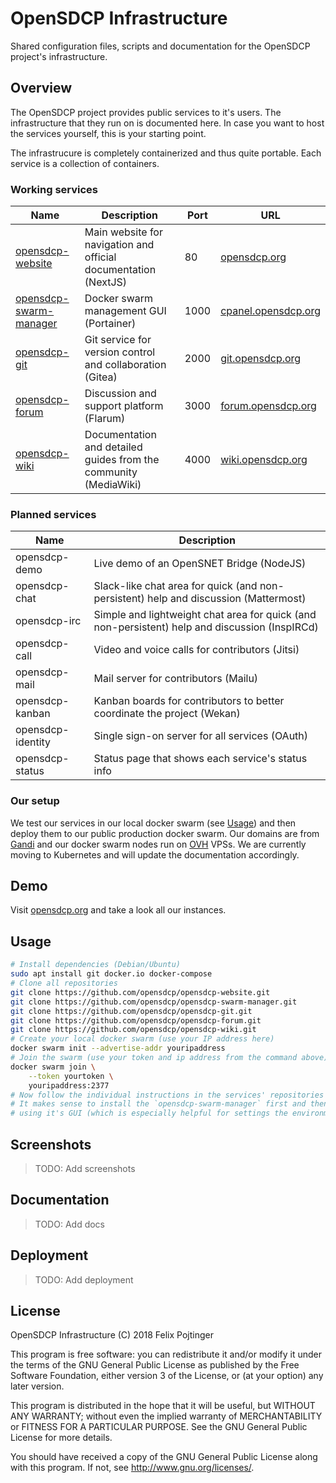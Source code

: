 # OpenSDCP Infrastructure

Shared configuration files, scripts and documentation for the OpenSDCP project's infrastructure.

## Overview

The OpenSDCP project provides public services to it's users. The infrastructure that they run on is documented here. In case you want to host the services yourself, this is your starting point.

The infrastrucure is completely containerized and thus quite portable. Each service is a collection of containers.

### Working services

| Name                                                                         | Description                                                      | Port | URL                                                |
| ---------------------------------------------------------------------------- | ---------------------------------------------------------------- | ---- | -------------------------------------------------- |
| [opensdcp-website](https://github.com/opensdcp/opensdcp-website)             | Main website for navigation and official documentation (NextJS)  | 80   | [opensdcp.org](https://opensdcp.org)               |
| [opensdcp-swarm-manager](https://github.com/opensdcp/opensdcp-swarm-manager) | Docker swarm management GUI (Portainer)                          | 1000 | [cpanel.opensdcp.org](https://cpanel.opensdcp.org) |
| [opensdcp-git](https://github.com/opensdcp/opensdcp-git)                     | Git service for version control and collaboration (Gitea)        | 2000 | [git.opensdcp.org](https://git.opensdcp.org)       |
| [opensdcp-forum](https://github.com/opensdcp/opensdcp-forum)                 | Discussion and support platform (Flarum)                         | 3000 | [forum.opensdcp.org](https://forum.opensdcp.org)   |
| [opensdcp-wiki](https://github.com/opensdcp/opensdcp-wiki)                   | Documentation and detailed guides from the community (MediaWiki) | 4000 | [wiki.opensdcp.org](https://wiki.opensdcp.org)     |

### Planned services

| Name              | Description                                                                                    |
| ----------------- | ---------------------------------------------------------------------------------------------- |
| opensdcp-demo     | Live demo of an OpenSNET Bridge (NodeJS)                                                       |
| opensdcp-chat     | Slack-like chat area for quick (and non-persistent) help and discussion (Mattermost)           |
| opensdcp-irc      | Simple and lightweight chat area for quick (and non-persistent) help and discussion (InspIRCd) |
| opensdcp-call     | Video and voice calls for contributors (Jitsi)                                                 |
| opensdcp-mail     | Mail server for contributors (Mailu)                                                           |
| opensdcp-kanban   | Kanban boards for contributors to better coordinate the project (Wekan)                        |
| opensdcp-identity | Single sign-on server for all services (OAuth)                                                 |
| opensdcp-status   | Status page that shows each service's status info                                              |

### Our setup

We test our services in our local docker swarm (see [Usage](#usage)) and then deploy them to our public production docker swarm.
Our domains are from [Gandi](https://www.gandi.net/) and our docker swarm nodes run on [OVH](https://www.ovh.com) VPSs.
We are currently moving to Kubernetes and will update the documentation accordingly.

## Demo

Visit [opensdcp.org](https://opensdcp.org/) and take a look all our instances.

## Usage

```bash
# Install dependencies (Debian/Ubuntu)
sudo apt install git docker.io docker-compose
# Clone all repositories
git clone https://github.com/opensdcp/opensdcp-website.git
git clone https://github.com/opensdcp/opensdcp-swarm-manager.git
git clone https://github.com/opensdcp/opensdcp-git.git
git clone https://github.com/opensdcp/opensdcp-forum.git
git clone https://github.com/opensdcp/opensdcp-wiki.git
# Create your local docker swarm (use your IP address here)
docker swarm init --advertise-addr youripaddress
# Join the swarm (use your token and ip address from the command above) (run this on all nodes you want to use)
docker swarm join \
    --token yourtoken \
    youripaddress:2377
# Now follow the individual instructions in the services' repositories (look for "Deployment to swarm")!
# It makes sense to install the `opensdcp-swarm-manager` first and then deploy the services as stacks
# using it's GUI (which is especially helpful for settings the environment variables)
```

## Screenshots

> TODO: Add screenshots

## Documentation

> TODO: Add docs

## Deployment

> TODO: Add deployment

## License

OpenSDCP Infrastructure (C) 2018 Felix Pojtinger

This program is free software: you can redistribute it and/or modify
it under the terms of the GNU General Public License as published by
the Free Software Foundation, either version 3 of the License, or
(at your option) any later version.

This program is distributed in the hope that it will be useful,
but WITHOUT ANY WARRANTY; without even the implied warranty of
MERCHANTABILITY or FITNESS FOR A PARTICULAR PURPOSE. See the
GNU General Public License for more details.

You should have received a copy of the GNU General Public License
along with this program. If not, see <http://www.gnu.org/licenses/>.
